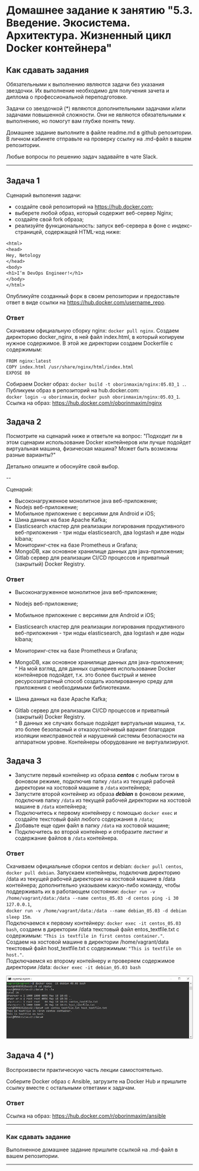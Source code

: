 # Домашнее задание к занятию "5.3. Введение. Экосистема. Архитектура. Жизненный цикл Docker контейнера"

## Как сдавать задания

Обязательными к выполнению являются задачи без указания звездочки. Их выполнение необходимо для получения зачета и диплома о профессиональной переподготовке.

Задачи со звездочкой (*) являются дополнительными задачами и/или задачами повышенной сложности. Они не являются обязательными к выполнению, но помогут вам глубже понять тему.

Домашнее задание выполните в файле readme.md в github репозитории. В личном кабинете отправьте на проверку ссылку на .md-файл в вашем репозитории.

Любые вопросы по решению задач задавайте в чате Slack.

---

## Задача 1

Сценарий выполения задачи:

- создайте свой репозиторий на https://hub.docker.com;
- выберете любой образ, который содержит веб-сервер Nginx;
- создайте свой fork образа;
- реализуйте функциональность:
запуск веб-сервера в фоне с индекс-страницей, содержащей HTML-код ниже:
```
<html>
<head>
Hey, Netology
</head>
<body>
<h1>I’m DevOps Engineer!</h1>
</body>
</html>
```
Опубликуйте созданный форк в своем репозитории и предоставьте ответ в виде ссылки на https://hub.docker.com/username_repo.

### Ответ
Скачиваем официальную сборку nginx: `docker pull nginx`. Создаем директорию docker_nginx, в ней файл index.html,
в который копируем нужное содержимое. В этой же директории создаем Dockerfile с содержимым:  
```
FROM nginx:latest
COPY index.html /usr/share/nginx/html/index.html
EXPOSE 80
```  
Собираем Docker образ: `docker build -t oborinmaxim/nginx:05.03_1 .`. Публикуем образ в репозиторий на hub.docker.com:  
`docker login -u oborinmaxim`, `docker push oborinmaxim/nginx:05.03_1`. Ссылка на образ: https://hub.docker.com/r/oborinmaxim/nginx

## Задача 2

Посмотрите на сценарий ниже и ответьте на вопрос:
"Подходит ли в этом сценарии использование Docker контейнеров или лучше подойдет виртуальная машина, физическая машина? Может быть возможны разные варианты?"

Детально опишите и обоснуйте свой выбор.

--

Сценарий:

- Высоконагруженное монолитное java веб-приложение;
- Nodejs веб-приложение;
- Мобильное приложение c версиями для Android и iOS;
- Шина данных на базе Apache Kafka;
- Elasticsearch кластер для реализации логирования продуктивного веб-приложения - три ноды elasticsearch, два logstash и две ноды kibana;
- Мониторинг-стек на базе Prometheus и Grafana;
- MongoDB, как основное хранилище данных для java-приложения;
- Gitlab сервер для реализации CI/CD процессов и приватный (закрытый) Docker Registry.

### Ответ
- Высоконагруженное монолитное java веб-приложение;
- Nodejs веб-приложение;
- Мобильное приложение c версиями для Android и iOS;
- Elasticsearch кластер для реализации логирования продуктивного веб-приложения - три ноды elasticsearch, два logstash и две ноды kibana;
- Мониторинг-стек на базе Prometheus и Grafana;
- MongoDB, как основное хранилище данных для java-приложения;  
^ На мой взгляд, для данных сценариев использование Docker контейнеров подойдет, т.к. это более быстрый и менее ресурсозатратный способ создать изолированную среду для приложения с необходимыми библиотеками.  


- Шина данных на базе Apache Kafka;
- Gitlab сервер для реализации CI/CD процессов и приватный (закрытый) Docker Registry.  
^ В данных же случаях больше подойдет виртуальная машина, т.к. это более безопасный и отказоустойчивый вариант благодаря изоляции неисправностей и нарушений системы безопасности на аппаратном уровне. Контейнеры оборудование не виртуализируют.

## Задача 3

- Запустите первый контейнер из образа ***centos*** c любым тэгом в фоновом режиме, подключив папку ```/data``` из текущей рабочей директории на хостовой машине в ```/data``` контейнера;
- Запустите второй контейнер из образа ***debian*** в фоновом режиме, подключив папку ```/data``` из текущей рабочей директории на хостовой машине в ```/data``` контейнера;
- Подключитесь к первому контейнеру с помощью ```docker exec``` и создайте текстовый файл любого содержания в ```/data```;
- Добавьте еще один файл в папку ```/data``` на хостовой машине;
- Подключитесь во второй контейнер и отобразите листинг и содержание файлов в ```/data``` контейнера.

### Ответ
Скачиваем официальные сборки centos и debian: `docker pull centos`, `docker pull debian`.
Запускаем контейнеры, подключив директорию /data из текущей рабочей директории на хостовой машине в /data контейнера;
дополнительно указываем какую-либо команду, чтобы поддерживать их в работающем состоянии:
`docker run -v /home/vagrant/data:/data --name centos_05.03 -d centos ping -i 30 127.0.0.1`,  
`docker run -v /home/vagrant/data:/data --name debian_05.03 -d debian sleep 15m`.  
Подключаемся к первому контейнеру: `docker exec -it centos_05.03 bash`, создаем в директории /data текстовый файл
entos_textfile.txt с содержимым: `"This is textfile in first centos container."`.  
Создаем на хостовой машине в директории /home/vagrant/data текстовый файл host_textfile.txt с содержимым: `"This is textfile on host."`.  
Подключаемся ко второму контейнеру и проверяем содержимое директории /data: `docker exec -it debian_05.03 bash`

![alt text](5.3_3.JPG)

## Задача 4 (*)

Воспроизвести практическую часть лекции самостоятельно.

Соберите Docker образ с Ansible, загрузите на Docker Hub и пришлите ссылку вместе с остальными ответами к задачам.

### Ответ
Ссылка на образ: https://hub.docker.com/r/oborinmaxim/ansible

---

### Как cдавать задание

Выполненное домашнее задание пришлите ссылкой на .md-файл в вашем репозитории.

---